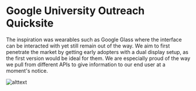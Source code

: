 Google University Outreach Quicksite
===============

The inspiration was wearables such as Google Glass where the interface can be interacted with yet still remain out of the way. We aim to first penetrate the market by getting early adopters with a dual display setup, as the first version would be ideal for them. We are especially proud of the way we pull from different APIs to give information to our end user at a moment's notice.


![alttext][website]

[website]: http://goo.gl/69Q4XK
